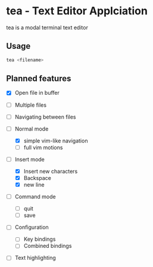 # tea - Text Editor Applciation

tea is a modal terminal text editor

## Usage

```sh
tea <filename>
```

## Planned features

- [x] Open file in buffer
- [ ] Multiple files
- [ ] Navigating between files
- [ ] Normal mode
    - [x] simple vim-like navigation
    - [ ] full vim motions
- [ ] Insert mode
    - [x] Insert new characters
    - [x] Backspace
    - [x] new line
- [ ] Command mode
    - [ ] quit
    - [ ] save
- [ ] Configuration
    - [ ] Key bindings
    - [ ] Combined bindings
- [ ] Text highlighting

